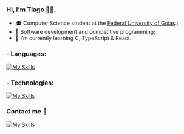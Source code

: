 ### Hi, i'm Tiago 🙋‍♂️.

- 🎓 Computer Science student at the [Federal University of Goiás](https://ufg.br/).;
- 🎯 Software development and competitive programming;
- 🌱 I’m currently learning C, TypeScript & React.

### - Languages:
[![My Skills](https://skillicons.dev/icons?i=c,ts)](https://skillicons.dev)

### - Technologies:
[![My Skills](https://skillicons.dev/icons?i=nodejs,react,express)](https://skillicons.dev)

### Contact me 💬
[![My Skills](https://skillicons.dev/icons?i=linkedin)](https://www.linkedin.com/in/tiagopio/)
